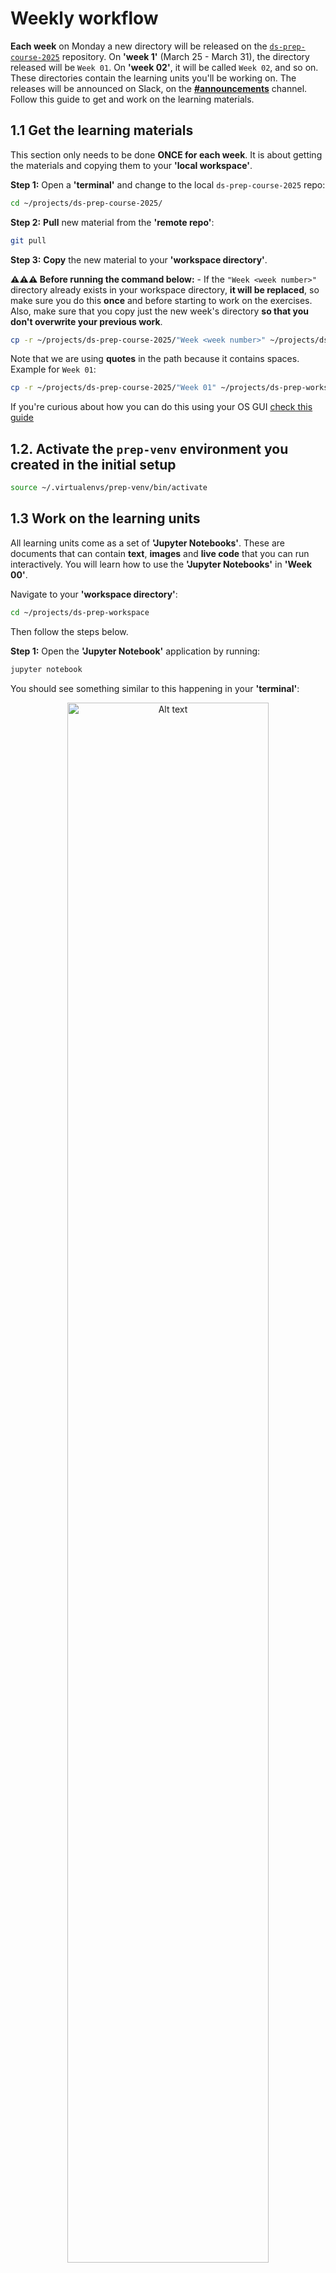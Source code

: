 # Weekly workflow

**Each week** on Monday a new directory will be released on the [`ds-prep-course-2025`](https://github.com/LDSSA/ds-prep-course-2025) repository. On **'week 1'** (March 25 - March 31), the directory released will be `Week 01`. On **'week 02'**, it will be called `Week 02`, and so on. These directories contain the learning units you'll be working on. The releases will be announced on Slack, on the **[#announcements](https://ldsaprepcourse2025.slack.com/archives/C08F7QPD2LB)** channel. Follow this guide to get and work on the learning materials.

## 1.1 Get the learning materials

This section only needs to be done **ONCE for each week**. It is about getting the materials and copying them to your **'local workspace'**.

**Step 1:** Open a **'terminal'** and change to the local `ds-prep-course-2025` repo:

```bash
cd ~/projects/ds-prep-course-2025/
```

**Step 2:** **Pull** new material from the **'remote repo'**:

```bash
git pull
```

**Step 3:** **Copy** the new material to your **'workspace directory'**.

**⚠️⚠️⚠️ Before running the command below:** - If the `"Week <week number>"` directory already exists in your workspace directory, **it will be replaced**, so make sure you do this **once** and before starting to work on the exercises. Also, make sure that you copy just the new week's directory **so that you don't overwrite your previous work**.

```bash
cp -r ~/projects/ds-prep-course-2025/"Week <week number>" ~/projects/ds-prep-workspace/
```

Note that we are using **quotes** in the path because it contains spaces. Example for `Week 01`:

```bash
cp -r ~/projects/ds-prep-course-2025/"Week 01" ~/projects/ds-prep-workspace/
```

If you're curious about how you can do this using your OS GUI [check this guide](docs/guides/using_os_gui_to_manage_directories.md)

## 1.2. Activate the `prep-venv` environment you created in the initial setup

```bash
source ~/.virtualenvs/prep-venv/bin/activate
```

## 1.3 Work on the learning units

All learning units come as a set of **'Jupyter Notebooks'**. These are documents that can contain **text**, **images** and **live code** that you can run interactively. You will learn how to use the **'Jupyter Notebooks'** in **'Week 00'**.

Navigate to your **'workspace directory'**:

```bash
cd ~/projects/ds-prep-workspace
```

Then follow the steps below.

**Step 1:** Open the **'Jupyter Notebook'** application by running:

```bash
jupyter notebook
```

You should see something similar to this happening in your **'terminal'**:

<div style="text-align: center;">
  <img src='media//jupyter_terminal.png' alt='Alt text'  width="80%" />
</div>

and your browser should pop up with **'Jupyter notebook'** open. However, if this does not happen, you can simply **copy the link** you see on your terminal (the one that starts with `http://localhost`) and **paste** it in your **'browser's address bar'**.

**Note:** If you see some scary looking messages, don't worry, you can just ignore them.

**Step 2:** Work on the learning unit (**SLU**).

⚠️ **Important:** **ALWAYS** work on the files in your `ds-prep-workspace` repository. **<span style="color: red;">NEVER</span>** work on the files inside in the `ds-prep-course-2025` repository!

- Study the **'Learning Notebook'**. You can interact with the notebook and try out the code.

- Complete the tasks in the **'Exercise Notebook'**. Don't forget to save your work as you go along! Sometimes there will be more Exercise notebooks and they will be numbered. In that case, if you are a complete beginner, start with notebook 0, then proceed to notebook 1. If you are planning to apply for the Starters academy, complete also notebook 2. You can skip notebook 0 if you already have some programming experience.

> 📝 **Note:** You may eventually also find **'Extra Notebooks'** and **'Example Notebooks'** in some **SLU**s

> ⚠️ **Reminder:** Save your work regularly! Although **'Jupyter Notebook'** autosaves your documents, it may encounter issues and disable autosave without warning, risking loss of work if you exit without saving.


<span id="link-to-grading"></span>**Step 3:** Grading and submiting the exercise notebook

> ❗ **IMPORTANT:** The LDSA Prep-course portal (where you'll be submitting your weekly work to) **will open Friday, 21/03/2025**. Please **don't try to submit your work before that date**.

Once you've solved all the exercises, we recommend following this simple checklist to avoid unexpected surprises:

1.  Save the Exercise notebook (again)
2.  Run "Restart & Run All"

    <div style="text-align: center;">
      <img src='media//jupyter_clear_and_run.png' alt='Alt text' />
    </div>

3.  **Ensure that the last cell of the notebook has been executed** as represented by a number between brackets beside the top left of the cell. If instead of a number you see a '\*', the cell is still busy and the exercise notebook is not ready for submission.

    <div style="text-align: center;">
      <img src='media//notebook_busy_cell.png' alt='Alt text' />
    </div>

4.  At this point the notebook should have run without any error messages showing up.

    <div style="text-align: center;">
      <img src='media//terminal_notebook.png' alt='Alt text' width="70%" />
    </div>

5.  Close all the notebooks, return to the terminal and stop the notebook server by typing `Ctrl+C+C` (`Ctrl` and two times `C` ).



6.  Get your Slack ID (read [this](https://moshfeu.medium.com/how-to-find-my-member-id-in-slack-workspace-d4bba942e38c) if you don't know where to find it) and submit the notebook to the [portal](https://prep-course.lisbondatascience.org/). **The virtual environment has to be activated and you have be in the learning unit directory!**

7. Make sure that you are in the correct SLU directory:

    ```bash
    cd ~/projects/ds-prep-workspace/"Week <week number>"/"<SLU name>"
    ```

    **Example:** For **'Week 00'** you'd do:

    ```bash
    cd ~/projects/ds-prep-workspace/"Week 00"/"SLU00 - Jupyter Notebook"
    ```

8. Submit the notebook to the portal, replacing `<YOUR_SLACK_ID>` with your actual Slack ID:

     - If the SLU has a single exercise notebook use:

        ```bash
        python submit.py --notebook "Exercise notebook" --slackid "<YOUR_SLACK_ID>"
        ```

      - If the SLU has multiple exercise notebooks they will be numbered, in which case you should include the number of each exercise notebook in the respective submission like this:
       
        ```bash
        python submit.py --notebook "Exercise notebook <NUMBER>" --slackid "YOUR_SLACK_ID"
        ```

        Example for "Exercise notebook 1":

        ```bash
        python submit.py --notebook "Exercise notebook 1" --slackid "YOUR_SLACK_ID"
        ```

      > ❗ **IMPORTANT:** If the submission process fails with a reference to a missing module, replace `python` with `python3.13` in the previous command(s) and try again.

      It can take a while for the submission to get through. If it worked out, you should get a message like this one. You will see your grade (score) and the learning unit number.

      ```bash
      20.0
      {'learning_unit': 0, 'exercise_notebook': 1, 'slackid': 'U04ST63FC02', 'score': 20.0}
      Success!
      {"id":10,"created":"2023-03-26T00:40:17.603128Z", "slackid":"U04ST63FC02", "learning_unit" 0, "exercise_notebook":1, "score":20.0}
      ```

Your submission should now be on the [portal](https://prep-course.lisbondatascience.org/). The submissions are ordered by the learning unit number, then chronologically. The easiest way to find your submission is to search for your Slack ID. Use `Ctrl+F` to search for your Slack ID. You can then click on your Slack ID to see all your submissions.

**Step 4:** **'Commit'** and **'push'**

Now is the time to transfer your work from the **'local workspace'** repo to the **'remote workspace'** repo on **'GitHub'**.

1.  Open a **'terminal'** and navigate to your **'local workspace'**:

    ```bash
    cd ~/projects/ds-prep-workspace
    ```

2.  These steps will take a snapshot of your **'local workspace'** in this moment in time and transfer it to your **'remote workspace'** repo. You will understand them once your have studied SLU03.

    ```bash
    git add .
    ```

    ```bash
    git commit -m "Exercises for Week <week number>"
    ```

    ```bash
    git push
    ```

You'll be asked for your **'Git'** username and password - enter your **'token'** for the password.

## 1.4. Updates of the learning units

As much as we try and have processes in place to prevent errors and bugs in the learning units, some make it through to you.

If the problem is **not in the 'Exercise notebook'** you can just pull the new version from the `ds-prep-course-2025` repo and replace the file in your `ds-prep-workspace` (steps 1 and 2 from [section 1.1](#11-get-the-learning-materials)). Make sure to replace **just the new file** and not overwrite any work you already did in the exercise notebook.

If the correction is in the **'Exercise notebook'**, however, **you can't just replace the file because your work is there and you'll lose it**!

When a new version of the **'Exercise notebook'** is released (and announced) you will have to copy the work you already did to the new version of the notebook:

1. Rename the old exercise notebook;
1. Copy the new exercise notebook over;
1. Open both exercise notebooks and copy paste your solutions to the new notebook.

We understand that it's not ideal and we are working on improving this workflow.
